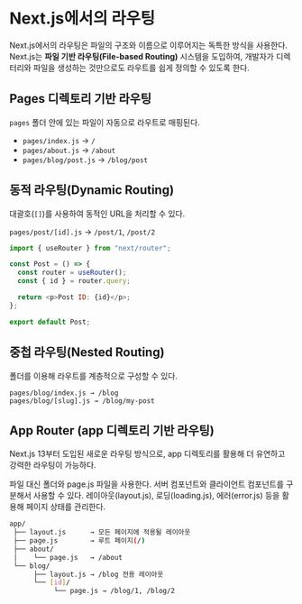 # Next.js에서의 라우팅

Next.js에서의 라우팅은 파일의 구조와 이름으로 이루어지는 독특한 방식을 사용한다. Next.js는 **파일 기반 라우팅(File-based Routing)** 시스템을 도입하여, 개발자가 디렉터리와 파일을 생성하는 것만으로도 라우트를 쉽게 정의할 수 있도록 한다.

## Pages 디렉토리 기반 라우팅

`pages` 폴더 안에 있는 파일이 자동으로 라우트로 매핑된다.

- `pages/index.js` → `/`
- `pages/about.js` → `/about`
- `pages/blog/post.js` → `/blog/post`

## 동적 라우팅(Dynamic Routing)

대괄호(`[]`)를 사용하여 동적인 URL을 처리할 수 있다.

`pages/post/[id].js` → `/post/1`, `/post/2`

```javascript
import { useRouter } from "next/router";

const Post = () => {
  const router = useRouter();
  const { id } = router.query;

  return <p>Post ID: {id}</p>;
};

export default Post;
```

## 중첩 라우팅(Nested Routing)

폴더를 이용해 라우트를 계층적으로 구성할 수 있다.

```
pages/blog/index.js → /blog
pages/blog/[slug].js → /blog/my-post
```

## App Router (app 디렉토리 기반 라우팅)

Next.js 13부터 도입된 새로운 라우팅 방식으로, app 디렉토리를 활용해 더 유연하고 강력한 라우팅이 가능하다.

파일 대신 폴더와 page.js 파일을 사용한다.
서버 컴포넌트와 클라이언트 컴포넌트를 구분해서 사용할 수 있다.
레이아웃(layout.js), 로딩(loading.js), 에러(error.js) 등을 활용해 페이지 상태를 관리한다.

```bash
app/
 ├── layout.js      → 모든 페이지에 적용될 레이아웃
 ├── page.js        → 루트 페이지(/)
 ├── about/
 │    └── page.js   → /about
 └── blog/
      ├── layout.js → /blog 전용 레이아웃
      └── [id]/
           └── page.js → /blog/1, /blog/2
```
